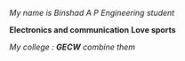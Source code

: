 *My name is Binshad A P*
_Engineering student_

**Electronics and communication**
__Love sports__

_My college : **GECW** combine them_
